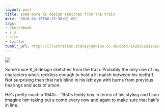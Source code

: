 ```yaml
---
layout: post
title: some more ks design sketches from the train
date: '2016-04-15T08:25:30+01:00'
tags:
- sketchbook
- k_s
- ajco
- twitter
tumblr_url: http://illustration.staceyjenkins.co.uk/post/142835183288/some-more-ks-design-sketches-from-the-train
---
```

 ![](/tumblr_files/tumblr_o5nzaiiWPk1v28ub8o1_1280.jpg)  

Some more K\_S design sketches from the train. Probably the only one of my characters who’s reckless enough to hold a lit match between his teeth(!). Not surprising then that he’s blind in his left eye with burns from previous hearings and acts of arson.

He’s pretty much a 1940s - 1950s teddy boy in terms of his styling and I can imagine him taking out a comb every now and again to make sure that hair’s in line.

